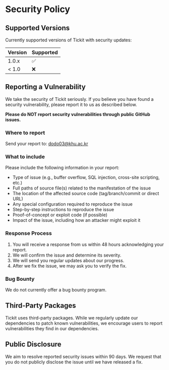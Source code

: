 # Security Policy

## Supported Versions

Currently supported versions of Tickit with security updates:

| Version | Supported          |
| ------- | ------------------ |
| 1.0.x   | :white_check_mark: |
| < 1.0   | :x:                |

## Reporting a Vulnerability

We take the security of Tickit seriously. If you believe you have found a security vulnerability, please report it to us as described below.

**Please do NOT report security vulnerabilities through public GitHub issues.**

### Where to report

Send your report to: dodo03@khu.ac.kr

### What to include

Please include the following information in your report:
- Type of issue (e.g., buffer overflow, SQL injection, cross-site scripting, etc.)
- Full paths of source file(s) related to the manifestation of the issue
- The location of the affected source code (tag/branch/commit or direct URL)
- Any special configuration required to reproduce the issue
- Step-by-step instructions to reproduce the issue
- Proof-of-concept or exploit code (if possible)
- Impact of the issue, including how an attacker might exploit it

### Response Process

1. You will receive a response from us within 48 hours acknowledging your report.
2. We will confirm the issue and determine its severity.
3. We will send you regular updates about our progress.
4. After we fix the issue, we may ask you to verify the fix.

### Bug Bounty

We do not currently offer a bug bounty program.

## Third-Party Packages

Tickit uses third-party packages. While we regularly update our dependencies to patch known vulnerabilities, we encourage users to report vulnerabilities they find in our dependencies.

## Public Disclosure

We aim to resolve reported security issues within 90 days. We request that you do not publicly disclose the issue until we have released a fix.
